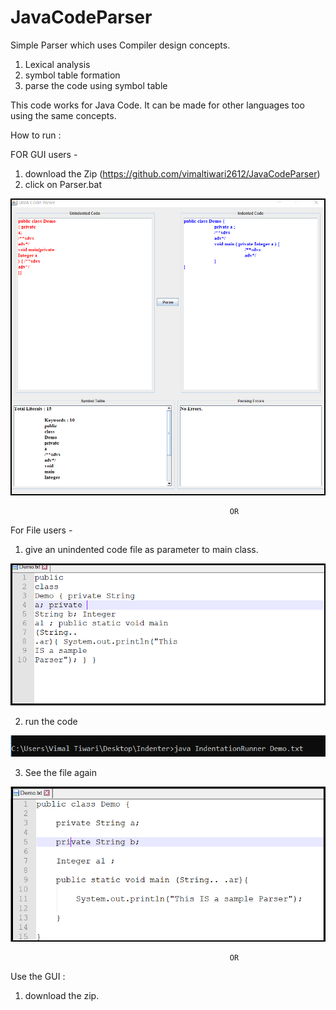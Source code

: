 # JavaCodeParser

Simple Parser which uses Compiler design concepts.
 1. Lexical analysis
 2. symbol table formation
 3. parse the code using symbol table
 
 This code works for Java Code. It can be made for other languages too using the same concepts.
 
 How to run : 
 
 FOR GUI users -
 
 1. download the Zip (https://github.com/vimaltiwari2612/JavaCodeParser)
 2. click on Parser.bat
 
 ![screenshot](https://github.com/vimaltiwari2612/JavaCodeParser/blob/master/screenshots/4.PNG)
 
 
 
                                                     OR
                                                     
 
 For File users -
 
 1. give an unindented code file as parameter to main class.
 
 ![screenshot](https://github.com/vimaltiwari2612/JavaCodeParser/blob/master/screenshots/1.PNG)
 
 2. run the code
 
 ![screenshot](https://github.com/vimaltiwari2612/JavaCodeParser/blob/master/screenshots/2.PNG)
  
 3. See the file again
 
 ![screenshot](https://github.com/vimaltiwari2612/JavaCodeParser/blob/master/screenshots/3.PNG)
 
 
                                                     OR
                                                     
 
 Use the GUI : 
 1. download the zip.
 
